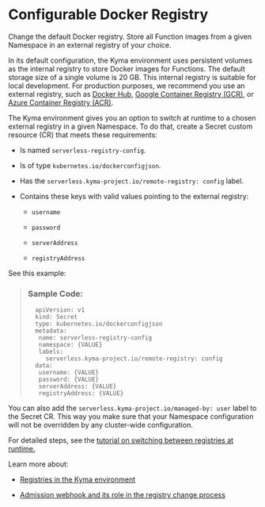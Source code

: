<!-- loiofa0ba7d0ae084a13ba3dcc89927bb148 -->

# Configurable Docker Registry

Change the default Docker registry. Store all Function images from a given Namespace in an external registry of your choice.



In its default configuration, the Kyma environment uses persistent volumes as the internal registry to store Docker images for Functions. The default storage size of a single volume is 20 GB. This internal registry is suitable for local development. For production purposes, we recommend you use an external registry, such as [Docker Hub](https://hub.docker.com/), [Google Container Registry \(GCR\)](https://cloud.google.com/container-registry), or [Azure Container Registry \(ACR\)](https://azure.microsoft.com/en-us/services/container-registry/).



The Kyma environment gives you an option to switch at runtime to a chosen external registry in a given Namespace. To do that, create a Secret custom resource \(CR\) that meets these requirements:

-   Is named `serverless-registry-config`.

-   Is of type `kubernetes.io/dockerconfigjson`.

-   Has the `serverless.kyma-project.io/remote-registry: config` label.

-   Contains these keys with valid values pointing to the external registry:

    -   `username`

    -   `password`

    -   `serverAddress`

    -   `registryAddress`





See this example:

> ### Sample Code:  
> ```
>   apiVersion: v1
>   kind: Secret
>   type: kubernetes.io/dockerconfigjson
>   metadata:
>    name: serverless-registry-config
>    namespace: {VALUE}
>    labels:
>      serverless.kyma-project.io/remote-registry: config
>   data:
>    username: {VALUE}
>    password: {VALUE}
>    serverAddress: {VALUE}
>    registryAddress: {VALUE}
> ```



You can also add the `serverless.kyma-project.io/managed-by: user` label to the Secret CR. This way you make sure that your Namespace configuration will not be overridden by any cluster-wide configuration.



For detailed steps, see the [tutorial on switching between registries at runtime.](https://kyma-project.io/docs/components/serverless/#tutorials-switch-to-an-external-docker-registry-at-runtime)



Learn more about:

-   [Registries in the Kyma environment](https://kyma-project.io/docs/components/serverless/#details-internal-and-external-registries)


-   [Admission webhook and its role in the registry change process](https://kyma-project.io/docs/components/serverless/#details-supported-webhooks-admission-webhook)


